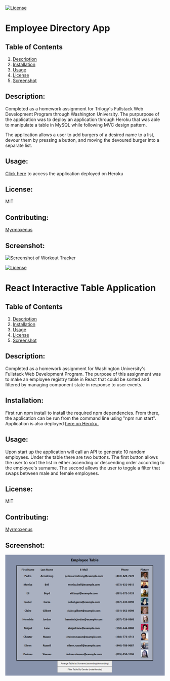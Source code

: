[![License](https://img.shields.io/badge/License-MIT-yellow.svg)](https://opensource.org/licenses/MIT)
# Employee Directory App

## Table of Contents

1. [Description](#description)
2. [Installation](#installation)
3. [Usage](#usage)
4. [License](#license)
5. [Screenshot](#screenshot)

## Description:
Completed as a homework assignment for Trilogy's Fullstack Web Development Program through Washington University. The purpurpose of the application was to deploy an application through Heroku that was able to manipulate a table in MySQL while following MVC design pattern.

The application allows a user to add burgers of a desired name to a list, devour them by pressing a button, and moving the devoured burger into a separate list.

## Usage:
[Click here](https://burgerloggerzl.herokuapp.com/) to access the application deployed on Heroku

## License: 
MIT

## Contributing: 
[Myrmoxenus](https://github.com/Myrmoxenus)

## Screenshot: 
![Screenshot of Workout Tracker](public/assets/images/screenshot.png)


[![License](https://img.shields.io/badge/License-MIT-yellow.svg)](https://opensource.org/licenses/MIT)
# React Interactive Table Application
## Table of Contents

1. [Description](#description)
2. [Installation](#installation)
3. [Usage](#usage)
4. [License](#license)
5. [Screenshot](#screenshot)



## Description:
Completed as a homework assignment for Washington University's Fullstack Web Development Program. The purpose of this assignment was to make an employee registry table in React that could be sorted and filtered by managing component state in response to user events.

## Installation: 
First run npm install to install the required npm dependencies. From there, the application can be run from the command line using "npm run start". Application is also deployed [here on Heroku.
](https://employee-directory-homework.herokuapp.com/)

## Usage:
Upon start up the application will call an API to generate 10 random employees. Under the table there are two buttons. The first button allows the user to sort the list in either ascending or descending order according to the employee's surname. The second allows the user to toggle a filter that swaps between male and female employees. 

## License: 
MIT

## Contributing: 
[Myrmoxenus](https://github.com/Myrmoxenus)

## Screenshot: 
![Screenshot of deployed Employee Directory Application ](Images/screenshot.png)

